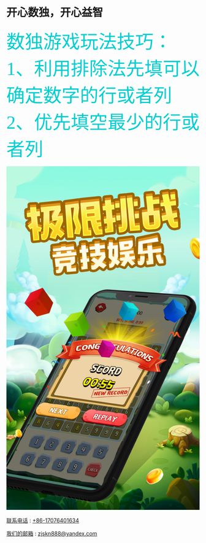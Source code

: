# 开心数独，开心益智

<font color=#00CED1	 size=18 face="微软雅黑"> 数独游戏玩法技巧：
1、利用排除法先填可以确定数字的行或者列
2、优先填空最少的行或者列
</font>


![image](https://github.com/yay604882/sudokupng/blob/master/1.jpg)


[联系电话](+86-17076401634) : [+86-17076401634](+86-17076401634)

[我们的邮箱](zjskn888@yandex.com) : [zjskn888@yandex.com](zjskn888@yandex.com)
